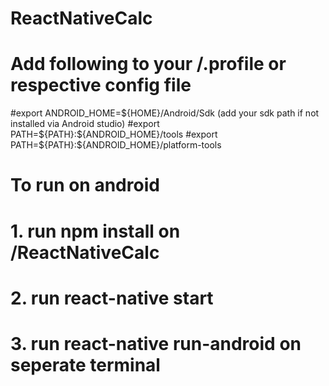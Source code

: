 # ReactNativeCalc

# Add following to your /.profile or respective config file


#export ANDROID_HOME=${HOME}/Android/Sdk (add your sdk path if not installed via Android studio)
#export PATH=${PATH}:${ANDROID_HOME}/tools
#export PATH=${PATH}:${ANDROID_HOME}/platform-tools


# To run on android
# 1. run npm install on /ReactNativeCalc
# 2. run react-native start
# 3. run react-native run-android on seperate terminal
